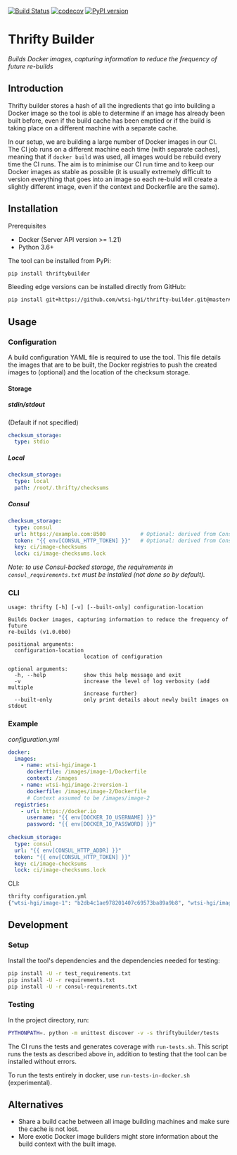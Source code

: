 [![Build Status](https://travis-ci.org/wtsi-hgi/thrifty-builder.svg?branch=master)](https://travis-ci.org/wtsi-hgi/thrifty-builder)
[![codecov](https://codecov.io/gh/wtsi-hgi/thrifty-builder/branch/master/graph/badge.svg)](https://codecov.io/gh/wtsi-hgi/thrifty-builder)
[![PyPI version](https://badge.fury.io/py/thriftybuilder.svg)](https://badge.fury.io/py/thriftybuilder)

# Thrifty Builder
_Builds Docker images, capturing information to reduce the frequency of future re-builds_

## Introduction
Thrifty builder stores a hash of all the ingredients that go into building a Docker image so the tool is able to 
determine if an image has already been built before, even if the build cache has been emptied or if the build is taking
place on a different machine with a separate cache.

In our setup, we are building a large number of Docker images in our CI. The CI job runs on a different machine each 
time (with separate caches), meaning that if `docker build` was used, all images would be rebuild every time the CI 
runs. The aim is to minimise our CI run time and to keep our Docker images as stable as possible (it is usually 
extremely difficult to version everything that goes into an image so each re-build will create a slightly different 
image, even if the context and Dockerfile are the same).  


## Installation
Prerequisites
- Docker (Server API version >= 1.21)
- Python 3.6+

The tool can be installed from PyPi:
```bash
pip install thriftybuilder
```

Bleeding edge versions can be installed directly from GitHub:
```bash
pip install git+https://github.com/wtsi-hgi/thrifty-builder.git@master#egg=thriftybuilder
```


## Usage
### Configuration
A build configuration YAML file is required to use the tool. This file details the images that are to be built, the 
Docker registries to push the created images to (optional) and the location of the checksum storage.

#### Storage
##### stdin/stdout
(Default if not specified) 
```yaml
checksum_storage:
  type: stdio
```

##### Local
```yaml
checksum_storage:
  type: local
  path: /root/.thrifty/checksums
``` 

##### Consul
```yaml
checksum_storage:
  type: consul
  url: https://example.com:8500           # Optional: derived from Consul environment variables if not set
  token: "{{ env[CONSUL_HTTP_TOKEN] }}"   # Optional: derived from Consul environment variables if not set
  key: ci/image-checksums
  lock: ci/image-checksums.lock
```
_Note: to use Consul-backed storage, the requirements in `consul_requirements.txt` must be installed (not done so by 
default)._


### CLI
```
usage: thrifty [-h] [-v] [--built-only] configuration-location

Builds Docker images, capturing information to reduce the frequency of future
re-builds (v1.0.0b0)

positional arguments:
  configuration-location
                        location of configuration

optional arguments:
  -h, --help            show this help message and exit
  -v                    increase the level of log verbosity (add multiple
                        increase further)
  --built-only          only print details about newly built images on stdout
```


### Example
_configuration.yml_
```yaml
docker:
  images:
    - name: wtsi-hgi/image-1
      dockerfile: /images/image-1/Dockerfile
      context: /images
    - name: wtsi-hgi/image-2:version-1
      dockerfile: /images/image-2/Dockerfile
      # Context assumed to be /images/image-2 
  registries:
    - url: https://docker.io
      username: "{{ env[DOCKER_IO_USERNAME] }}"
      password: "{{ env[DOCKER_IO_PASSWORD] }}"
      
checksum_storage:
  type: consul
  url: "{{ env[CONSUL_HTTP_ADDR] }}"
  token: "{{ env[CONSUL_HTTP_TOKEN] }}"
  key: ci/image-checksums
  lock: ci/image-checksums.lock
```

CLI:
```bash
thrifty configuration.yml
{"wtsi-hgi/image-1": "b2db4c1ae978201407c69573ba89a9b8", "wtsi-hgi/image-2": "f9a4d7cc9f7133756b36973cc2d888de"}

```


## Development
### Setup
Install the tool's dependencies and the dependencies needed for testing:
```bash
pip install -U -r test_requirements.txt
pip install -U -r requirements.txt
pip install -U -r consul-requirements.txt
```

### Testing
In the project directory, run:
```bash
PYTHONPATH=. python -m unittest discover -v -s thriftybuilder/tests
```

The CI runs the tests and generates coverage with `run-tests.sh`. This script runs the tests as described above in, 
addition to testing that the tool can be installed without errors.

To run the tests entirely in docker, use `run-tests-in-docker.sh` (experimental).


## Alternatives
- Share a build cache between all image building machines and make sure the cache is not lost.  
- More exotic Docker image builders might store information about the build context with the built image.
